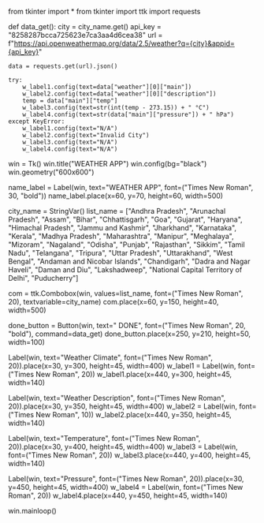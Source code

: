 from tkinter import *
from tkinter import ttk
import requests

def data_get():
    city = city_name.get()
    api_key = "8258287bcca725623e7ca3aa4d6cea38"
    url = f"https://api.openweathermap.org/data/2.5/weather?q={city}&appid={api_key}"
    
    data = requests.get(url).json()
    
    try:
        w_label1.config(text=data["weather"][0]["main"])
        w_label2.config(text=data["weather"][0]["description"])
        temp = data["main"]["temp"]
        w_label3.config(text=str(int(temp - 273.15)) + " °C")
        w_label4.config(text=str(data["main"]["pressure"]) + " hPa")
    except KeyError:
        w_label1.config(text="N/A")
        w_label2.config(text="Invalid City")
        w_label3.config(text="N/A")
        w_label4.config(text="N/A")

win = Tk()
win.title("WEATHER APP")
win.config(bg="black")
win.geometry("600x600")

name_label = Label(win, text="WEATHER APP", font=("Times New Roman", 30, "bold"))
name_label.place(x=60, y=70, height=60, width=500)

city_name = StringVar()
list_name = ["Andhra Pradesh", "Arunachal Pradesh", "Assam", "Bihar", "Chhattisgarh", "Goa", "Gujarat", 
             "Haryana", "Himachal Pradesh", "Jammu and Kashmir", "Jharkhand", "Karnataka", "Kerala", 
             "Madhya Pradesh", "Maharashtra", "Manipur", "Meghalaya", "Mizoram", "Nagaland", "Odisha", 
             "Punjab", "Rajasthan", "Sikkim", "Tamil Nadu", "Telangana", "Tripura", "Uttar Pradesh", 
             "Uttarakhand", "West Bengal", "Andaman and Nicobar Islands", "Chandigarh", 
             "Dadra and Nagar Haveli", "Daman and Diu", "Lakshadweep", 
             "National Capital Territory of Delhi", "Puducherry"]

com = ttk.Combobox(win, values=list_name, font=("Times New Roman", 20), textvariable=city_name)
com.place(x=60, y=150, height=40, width=500)

done_button = Button(win, text=" DONE", font=("Times New Roman", 20, "bold"), command=data_get)
done_button.place(x=250, y=210, height=50, width=100)


Label(win, text="Weather Climate", font=("Times New Roman", 20)).place(x=30, y=300, height=45, width=400)
w_label1 = Label(win, font=("Times New Roman", 20))
w_label1.place(x=440, y=300, height=45, width=140)

Label(win, text="Weather Description", font=("Times New Roman", 20)).place(x=30, y=350, height=45, width=400)
w_label2 = Label(win, font=("Times New Roman", 10))
w_label2.place(x=440, y=350, height=45, width=140)

Label(win, text="Temperature", font=("Times New Roman", 20)).place(x=30, y=400, height=45, width=400)
w_label3 = Label(win, font=("Times New Roman", 20))
w_label3.place(x=440, y=400, height=45, width=140)

Label(win, text="Pressure", font=("Times New Roman", 20)).place(x=30, y=450, height=45, width=400)
w_label4 = Label(win, font=("Times New Roman", 20))
w_label4.place(x=440, y=450, height=45, width=140)

win.mainloop()
